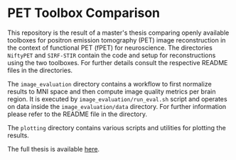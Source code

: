 # PET Toolbox Comparison

This repository is the result of a master's thesis comparing
openly available toolboxes for positron emission tomography (PET) image reconstruction
in the context of functional PET (fPET) for neuroscience.
The directories `NiftyPET` and `SIRF-STIR` contain the code and setup
for reconstructions using the two toolboxes. For further details consult the
respective README files in the directories.

The `image_evaluation` directory contains a workflow to first normalize results
to MNI space and then compute image quality metrics per brain region.
It is executed by `image_evaluation/run_eval.sh` script and operates on
data inside the `image_evaluation/data` directory. For further information
please refer to the README file in the directory.

The `plotting` directory contains various scripts and utilities for plotting
the results.

The full thesis is available [here](https://doi.org/10.34726/hss.2025.123400).
